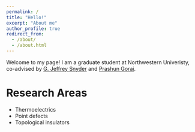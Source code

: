 ```yaml
---
permalink: /
title: "Hello!"
excerpt: "About me"
author_profile: true
redirect_from: 
  - /about/
  - /about.html
---
```


Welcome to my page! I am a graduate student at Northwestern Univeristy, co-advised by [G. Jeffrey Snyder](http://thermoelectrics.matsci.northwestern.edu/) and [Prashun Gorai](https://www.prashungorai.org/). 

Research Areas
======
* Thermoelectrics
* Point defects
* Topological insulators



